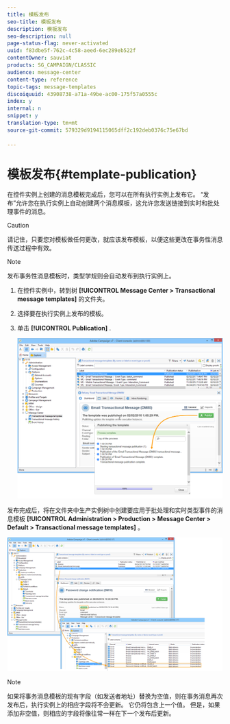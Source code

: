 ```yaml
---
title: 模板发布
seo-title: 模板发布
description: 模板发布
seo-description: null
page-status-flag: never-activated
uuid: f83dbe5f-762c-4c58-aeed-6ec289eb522f
contentOwner: sauviat
products: SG_CAMPAIGN/CLASSIC
audience: message-center
content-type: reference
topic-tags: message-templates
discoiquuid: 43908738-a71a-49be-ac00-175f57a0555c
index: y
internal: n
snippet: y
translation-type: tm+mt
source-git-commit: 579329d9194115065dff2c192deb0376c75e67bd

---
```



# 模板发布{#template-publication}

在控件实例上创建的消息模板完成后，您可以在所有执行实例上发布它。 “发布”允许您在执行实例上自动创建两个消息模板，这允许您发送链接到实时和批处理事件的消息。

>[!CAUTION]
>
>请记住，只要您对模板做任何更改，就应该发布模板，以便这些更改在事务性消息传送过程中有效。

>[!NOTE]
>
>发布事务性消息模板时，类型学规则会自动发布到执行实例上。

1. 在控件实例中，转到树 **[!UICONTROL Message Center > Transactional message templates]** 的文件夹。
1. 选择要在执行实例上发布的模板。
1. 单击 **[!UICONTROL Publication]** .

   ![](assets/messagecenter_publish_model_008.png)

发布完成后，将在文件夹中生产实例树中创建要应用于批处理和实时类型事件的消息模板 **[!UICONTROL Administration > Production > Message Center > Default > Transactional message templates]** 。

![](assets/messagecenter_deployed_model_001.png)

>[!NOTE]
>
>如果将事务消息模板的现有字段（如发送者地址）替换为空值，则在事务消息再次发布后，执行实例上的相应字段将不会更新。 它仍将包含上一个值。 但是，如果添加非空值，则相应的字段将像往常一样在下一个发布后更新。

